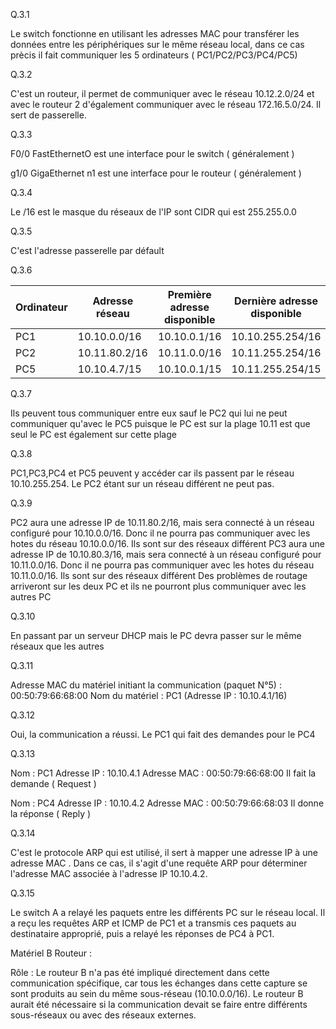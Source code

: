 Q.3.1

Le switch fonctionne en utilisant les adresses MAC pour transférer les données entre les périphériques sur le même réseau local, dans ce cas prècis il fait communiquer les 5 ordinateurs ( PC1/PC2/PC3/PC4/PC5)


Q.3.2

C'est un routeur, il permet de communiquer avec le réseau 10.12.2.0/24 et avec le routeur 2 d'également communiquer avec le réseau 172.16.5.0/24. Il sert de passerelle.

Q.3.3

F0/0 FastEthernetO est une interface pour le switch ( généralement )

g1/0 GigaEthernet n1 est une interface pour le routeur  ( généralement )

Q.3.4 

Le /16 est le masque du réseaux de l'IP sont CIDR qui est 255.255.0.0

Q.3.5

C'est l'adresse passerelle par défault

Q.3.6

| Ordinateur | Adresse réseau    | Première adresse disponible | Dernière adresse disponible | Adresse Broadcast     |
|------------|--------------------|-----------------------------|-----------------------------|-----------------------|
| PC1        | 10.10.0.0/16       | 10.10.0.1/16                | 10.10.255.254/16            | 10.10.255.255/16      |
| PC2        | 10.11.80.2/16      | 10.11.0.0/16                | 10.11.255.254/16            | 10.11.255.255/16      |
| PC5        | 10.10.4.7/15       | 10.10.0.1/15                | 10.11.255.254/15            | 10.11.255.255/15      |

Q.3.7

Ils peuvent tous communiquer entre eux sauf le PC2 qui lui ne peut communiquer qu'avec le PC5 puisque le PC est sur la plage 10.11 est que seul le PC est également sur cette plage 

Q.3.8

PC1,PC3,PC4 et PC5 peuvent y accéder car ils passent par le réseau 10.10.255.254. Le PC2 étant sur un réseau différent ne peut pas.

Q.3.9

 PC2 aura une adresse IP de 10.11.80.2/16, mais sera connecté à un réseau configuré pour 10.10.0.0/16. Donc il ne pourra pas communiquer avec les hotes du réseau 10.10.0.0/16. Ils sont sur des réseaux différent
 PC3 aura une adresse IP de 10.10.80.3/16, mais sera connecté à un réseau configuré pour 10.11.0.0/16. Donc il ne pourra pas communiquer avec les hotes du réseau 10.11.0.0/16. Ils sont sur des réseaux différent
 Des problèmes de routage arriveront sur les deux PC et ils ne pourront plus communiquer avec les autres PC

 Q.3.10

 En passant par un serveur DHCP mais le PC devra passer sur le même réseaux que les autres 


Q.3.11

Adresse MAC du matériel initiant la communication (paquet N°5) : 00:50:79:66:68:00
Nom du matériel : PC1 (Adresse IP : 10.10.4.1/16)


Q.3.12

Oui, la communication a réussi.
Le PC1 qui fait des demandes pour le PC4


Q.3.13

Nom : PC1
Adresse IP : 10.10.4.1
Adresse MAC : 00:50:79:66:68:00
Il fait la demande ( Request )


Nom : PC4
Adresse IP : 10.10.4.2
Adresse MAC : 00:50:79:66:68:03
Il donne la réponse ( Reply )

Q.3.14

C'est le protocole ARP qui est utilisé, il sert à mapper une adresse IP  à une adresse MAC . Dans ce cas, il s'agit d'une requête ARP pour déterminer l'adresse MAC associée à l'adresse IP 10.10.4.2.

Q.3.15


Le switch A a relayé les paquets entre les différents PC sur le réseau local. Il a reçu les requêtes ARP et ICMP de PC1 et a transmis ces paquets au destinataire approprié, puis a relayé les réponses de PC4 à PC1.

Matériel B Routeur :

Rôle : Le routeur B n'a pas été impliqué directement dans cette communication spécifique, car tous les échanges dans cette capture se sont produits au sein du même sous-réseau (10.10.0.0/16). Le routeur B aurait été nécessaire si la communication devait se faire entre différents sous-réseaux ou avec des réseaux externes.

 
